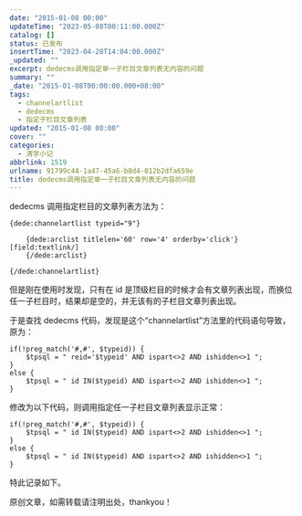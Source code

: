 ```yaml
---
date: "2015-01-08 00:00"
updateTime: "2023-05-08T00:11:00.000Z"
catalog: []
status: 已发布
insertTime: "2023-04-28T14:04:00.000Z"
_updated: ""
excerpt: dedecms调用指定单一子栏目文章列表无内容的问题
summary: ""
_date: "2015-01-08T00:00:00.000+08:00"
tags:
  - channelartlist
  - dedecms
  - 指定子栏目文章列表
updated: "2015-01-08 00:00"
cover: ""
categories:
  - 清学小记
abbrlink: 1519
urlname: 91799c44-1a47-45a6-b8d4-812b2dfa659e
title: dedecms调用指定单一子栏目文章列表无内容的问题
---
```


dedecms 调用指定栏目的文章列表方法为：

```text
{dede:channelartlist typeid="9"}

    {dede:arclist titlelen='60' row='4' orderby='click'}
[field:textlink/]
    {/dede:arclist}

{/dede:channelartlist}
```

但是刚在使用时发现，只有在 id 是顶级栏目的时候才会有文章列表出现，而换位任一子栏目时，结果却是空的，并无该有的子栏目文章列表出现。

于是查找 dedecms 代码，发现是这个“channelartlist”方法里的代码语句导致，原为：

```text
if(!preg_match('#,#', $typeid)) {
    $tpsql = " reid='$typeid' AND ispart<>2 AND ishidden<>1 ";
}
else {
    $tpsql = " id IN($typeid) AND ispart<>2 AND ishidden<>1 ";
}
```

修改为以下代码，则调用指定任一子栏目文章列表显示正常：

```text
if(!preg_match('#,#', $typeid)) {
    $tpsql = " id IN($typeid) AND ispart<>2 AND ishidden<>1 ";
}
else {
    $tpsql = " id IN($typeid) AND ispart<>2 AND ishidden<>1 ";
}
```

特此记录如下。

原创文章，如需转载请注明出处，thankyou！
